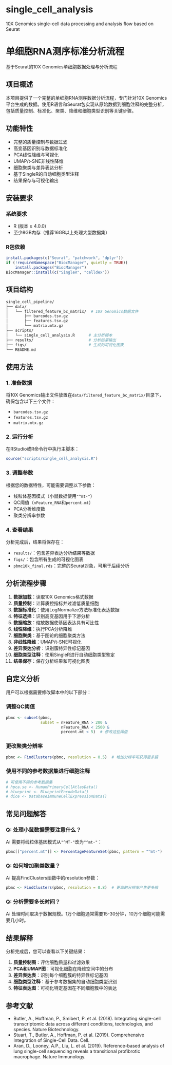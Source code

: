 # single_cell_analysis
10X Genomics single-cell data processing and analysis flow based on Seurat

# 单细胞RNA测序标准分析流程

基于Seurat的10X Genomics单细胞数据处理与分析流程

## 项目概述

本项目提供了一个完整的单细胞RNA测序数据分析流程，专门针对10X Genomics平台生成的数据。使用R语言和Seurat包实现从原始数据到细胞注释的完整分析，包括质量控制、标准化、聚类、降维和细胞类型识别等关键步骤。

## 功能特性

-  完整的质量控制与数据过滤
-  高变基因识别与数据标准化
- PCA线性降维与可视化
- UMAP/t-SNE非线性降维
- 细胞聚类与差异表达分析
- 基于SingleR的自动细胞类型注释
- 结果保存与可视化输出

## 安装要求

### 系统要求

- R (版本 ≥ 4.0.0)
- 至少8GB内存（推荐16GB以上处理大型数据集）

### R包依赖

```R
install.packages(c("Seurat", "patchwork", "dplyr"))
if (!requireNamespace("BiocManager", quietly = TRUE))
    install.packages("BiocManager")
BiocManager::install(c("SingleR", "celldex"))
```

## 项目结构

```bash
single_cell_pipeline/
├── data/
│   └── filtered_feature_bc_matrix/  # 10X Genomics数据文件
│       ├── barcodes.tsv.gz
│       ├── features.tsv.gz
│       └── matrix.mtx.gz
├── scripts/
│   └── single_cell_analysis.R      # 主分析脚本
├── results/                        # 分析结果输出
├── figs/                           # 生成的可视化图表
└── README.md
```

## 使用方法

### 1. 准备数据

将10X Genomics输出文件放置在`data/filtered_feature_bc_matrix/`目录下，确保包含以下三个文件：

- `barcodes.tsv.gz`
- `features.tsv.gz`
- `matrix.mtx.gz`

### 2. 运行分析

在RStudio或R命令行中执行主脚本：

```R
source("scripts/single_cell_analysis.R")
```

### 3. 调整参数

根据您的数据特性，可能需要调整以下参数：

- 线粒体基因模式（小鼠数据使用`"^mt-"`）
- QC阈值（`nFeature_RNA`和`percent.mt`）
- PCA分析维度数
- 聚类分辨率参数

### 4. 查看结果

分析完成后，结果将保存在：

- `results/`：包含差异表达分析结果等数据
- `figs/`：包含所有生成的可视化图表
- `pbmc10k_final.rds`：完整的Seurat对象，可用于后续分析

## 分析流程步骤

1. **数据加载**：读取10X Genomics格式数据
2. **质量控制**：计算质控指标并过滤低质量细胞
3. **数据标准化**：使用LogNormalize方法标准化表达数据
4. **特征选择**：识别高变基因用于下游分析
5. **数据缩放**：缩放数据使基因表达具有可比性
6. **线性降维**：执行PCA分析降维
7. **细胞聚类**：基于图论的细胞聚类方法
8. **非线性降维**：UMAP/t-SNE可视化
9. **差异表达分析**：识别簇特异性标记基因
10. **细胞类型注释**：使用SingleR进行自动细胞类型鉴定
11. **结果保存**：保存分析结果和可视化图表

## 自定义分析

用户可以根据需要修改脚本中的以下部分：

### 调整QC阈值

```R
pbmc <- subset(pbmc, 
               subset = nFeature_RNA > 200 & 
                        nFeature_RNA < 2500 & 
                        percent.mt < 5)  # 修改这些阈值
```

### 更改聚类分辨率

```R
pbmc <- FindClusters(pbmc, resolution = 0.5)  # 增加分辨率可获得更多簇
```

### 使用不同的参考数据集进行细胞注释

```R
# 可使用不同的参考数据集
# hpca.se <- HumanPrimaryCellAtlasData()
# blueprint <- BlueprintEncodeData()
# dice <- DatabaseImmuneCellExpressionData()
```

## 常见问题解答

### Q: 处理小鼠数据需要注意什么？

A: 需要将线粒体基因模式从`"^MT-"`改为`"^mt-"`：

```R
pbmc[["percent.mt"]] <- PercentageFeatureSet(pbmc, pattern = "^mt-")
```

### Q: 如何增加聚类数量？

A: 提高FindClusters函数中的resolution参数：

```R
pbmc <- FindClusters(pbmc, resolution = 0.8)  # 更高的分辨率产生更多簇
```

### Q: 分析需要多长时间？

A: 处理时间取决于数据规模。1万个细胞通常需要15-30分钟，10万个细胞可能需要几小时。

## 结果解释

分析完成后，您可以查看以下关键结果：

1. **质量控制图**：评估细胞质量和过滤效果
2. **PCA和UMAP图**：可视化细胞在降维空间中的分布
3. **差异表达表**：识别每个细胞簇的特异性标记基因
4. **细胞类型注释**：基于参考数据集的自动细胞类型识别
5. **特征表达图**：可视化特定基因在不同细胞簇中的表达

## 参考文献

- Butler, A., Hoffman, P., Smibert, P. et al. (2018). Integrating single-cell transcriptomic data across different conditions, technologies, and species. Nature Biotechnology.
- Stuart, T., Butler, A., Hoffman, P. et al. (2019). Comprehensive Integration of Single-Cell Data. Cell.
- Aran, D., Looney, A.P., Liu, L. et al. (2019). Reference-based analysis of lung single-cell sequencing reveals a transitional profibrotic macrophage. Nature Immunology.
